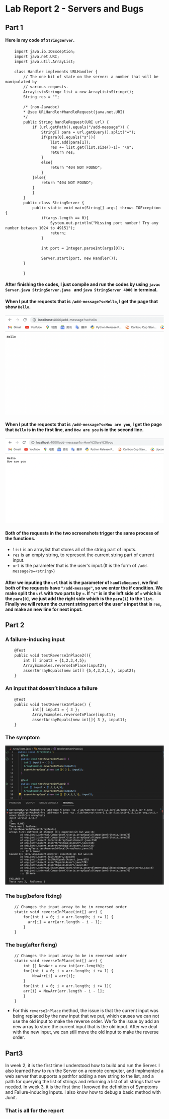 # Lab Report 2 - Servers and Bugs
## Part 1 
#### Here is my code of `StringServer`.

        import java.io.IOException;
        import java.net.URI;
        import java.util.ArrayList;

        class Handler implements URLHandler {
            // The one bit of state on the server: a number that will be manipulated by
            // various requests.
            ArrayList<String> list = new ArrayList<String>();
            String res = "";

            /* (non-Javadoc)
            * @see URLHandler#handleRequest(java.net.URI)
            */
            public String handleRequest(URI url) {
                if (url.getPath().equals("/add-message")) {
                    String[] para = url.getQuery().split("=");
                    if(para[0].equals("s")){
                        list.add(para[1]);
                        res += list.get(list.size()-1)+ "\n";
                        return res;
                    }
                    else{
                        return "404 NOT FOUND";
                    }
                }else{
                    return "404 NOT FOUND";
                }
                }
            }
            public class StringServer {
                public static void main(String[] args) throws IOException {
                    if(args.length == 0){
                        System.out.println("Missing port number! Try any number between 1024 to 49151");
                        return;
                    }

                    int port = Integer.parseInt(args[0]);

                    Server.start(port, new Handler());
            }
    
            }

#### After finishing the codes, I just compile and run the codes by using `javac Server.java StringServer.java ` and `java StringServer 4000` in terminal.
 
#### When I put the requests that is `/add-message?s=Hello`, I get the page that show `Hello`.
 ![Image](Hello.png)
 
#### When I put the requests that is `/add-message?s=How are you`, I get the page that `Hello` is in the first line, and `How are you` is in the second line.
 ![Image](Howareyou.png)
 
#### Both of the requests in the two screenshots trigger the same process of the functions. 
* `list` is an arraylist that stores all of the string part of inputs.
* `res` is an empty string, to represent the current string part of current input.
* `url` is the parameter that is the user's input.(It is the form of `/add-message?s=<string>`)

#### After we inputing the `url` that is the parameter of `handleRequest`, we find both of the requests have `"/add-message"`, so we enter the if condition. We make split the `url` with two parts by `=`. If `"s"` is in the left side of `=` which is the `para[0]`, we just add the right side which is the `para[1]` to the `list`. Finally we will return the current string part of the user's input that is `res`, and make an new line for next input.
 



## Part 2

### A failure-inducing input
        @Test
        public void testReverseInPlace2(){
            int [] input2 = {1,2,3,4,5};
            ArrayExamples.reverseInPlace(input2);
            assertArrayEquals(new int[] {5,4,3,2,1,}, input2);
        }

### An input that doesn’t induce a failure
	    @Test 
	    public void testReverseInPlace() {
                int[] input1 = { 3 };
                ArrayExamples.reverseInPlace(input1);
                assertArrayEquals(new int[]{ 3 }, input1);
	    }

### The symptom

![Image](Symptom.png)

### The bug(before fixing)
        // Changes the input array to be in reversed order
        static void reverseInPlace(int[] arr) {
            for(int i = 0; i < arr.length; i += 1) {
              arr[i] = arr[arr.length - i - 1];
            }
        }

### The bug(after fixing)
        // Changes the input array to be in reversed order
        static void reverseInPlace(int[] arr) {
            int [] NewArr = new int[arr.length];
            for(int i = 0; i < arr.length; i += 1) {
                NewArr[i] = arr[i];
            }
            for(int i = 0; i < arr.length; i += 1){
            arr[i] = NewArr[arr.length - i - 1];
            }
        }

* For this `reverseInPlace` method, the issue is that the current input was being replaced by the new input that we put, which causes we can not use the old input to make the reverse order. We fix the issue by add an new array to store the current input that is the old input. After we deal with the new input, we can still move the old input to make the reverse order.



## Part3

In week 2, it is the first time I understood how to build and run the Server. I also learned how to run the Server on a remote computer, and implmented a web server that supports a pathfor adding a new string to the list, and a path for querying the list of strings and returning a list of all strings that we needed. In week 3, it is the first time I knowed the definition of Symptoms and Failure-inducing Inputs. I also know how to debug a basic method with Junit.

### That is all for the report 
